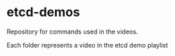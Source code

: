 # etcd-demos
Repository for commands used in the videos.

Each folder represents a video in the etcd demo playlist
